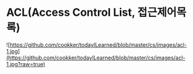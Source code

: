 # ACL(Access Control List, 접근제어목록)

![https://github.com/cookker/todayILearned/blob/master/cs/images/acl-1.jpg](https://github.com/cookker/todayILearned/blob/master/cs/images/acl-1.jpg?raw=true)
